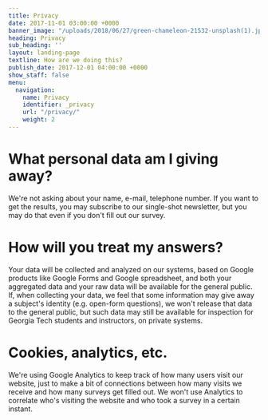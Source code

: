 ```yaml
---
title: Privacy
date: 2017-11-01 03:00:00 +0000
banner_image: "/uploads/2018/06/27/green-chameleon-21532-unsplash(1).jpg"
heading: Privacy
sub_heading: ''
layout: landing-page
textline: How are we doing this?
publish_date: 2017-12-01 04:00:00 +0000
show_staff: false
menu:
  navigation:
    name: Privacy
    identifier: _privacy
    url: "/privacy/"
    weight: 2
---
```

# What personal data am I giving away?

We're not asking about your name, e-mail, telephone number. If you want to get
the results, you may subscribe to our single-shot newsletter, but you may do
that even if you don't fill out our survey.

# How will you treat my answers?

Your data will be collected and analyzed on our systems, based on Google products
like Google Forms and Google spreadsheet, and both your aggregated data and your
raw data will be available for the general public. If, when collecting your data,
we feel that some information may give away a subject's identity (e.g. open-form
questions), we won't release that data to the general public, but such data may
still be available for inspection for Georgia Tech students and instructors, on
private systems.

# Cookies, analytics, etc.

We're using Google Analytics to keep track of how many users visit our website,
just to make a bit of connections between how many visits we receive and how
many surveys get filled out. We won't use Analytics to correlate who's visiting
the website and who took a survey in a certain instant.


